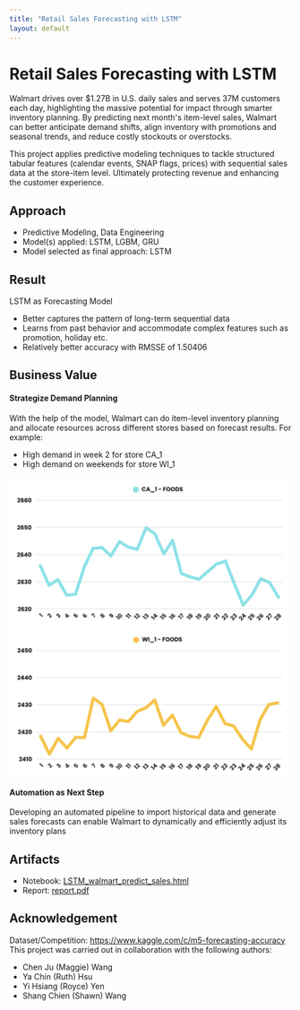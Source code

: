 ```yaml
---
title: "Retail Sales Forecasting with LSTM"
layout: default
---
```


# Retail Sales Forecasting with LSTM

Walmart drives over $1.27B in U.S. daily sales and serves 37M customers each day, highlighting the massive potential for impact through smarter inventory planning. By predicting next month's item-level sales, Walmart can better anticipate demand shifts, align inventory with promotions and seasonal trends, and reduce costly stockouts or overstocks.

This project applies predictive modeling techniques to tackle structured tabular features (calendar events, SNAP flags, prices) with sequential sales data at the store-item level. Ultimately protecting revenue and enhancing the customer experience.

## Approach
- Predictive Modeling, Data Engineering
- Model(s) applied: LSTM, LGBM, GRU
- Model selected as final approach: LSTM

## Result
LSTM as Forecasting Model
- Better captures the pattern of long-term sequential data
- Learns from past behavior and accommodate complex features such as promotion, holiday etc.
- Relatively better accuracy with RMSSE of 1.50406

## Business Value
#### Strategize Demand Planning
With the help of the model, Walmart can do item-level inventory planning and allocate resources across different stores based on forecast results. For example:
- High demand in week 2 for store CA_1
- High demand on weekends for store WI_1
<img src="images/result1.png" alt="Forecast results" width="500"/>
<img src="images/result2.png" alt="Forecast results" width="500"/>

#### Automation as Next Step
Developing an automated pipeline to import historical data and generate sales forecasts can enable Walmart to dynamically and efficiently adjust its inventory plans

## Artifacts
- Notebook: [LSTM_walmart_predict_sales.html](notebooks/LSTM_walmart_predict_sales.html)
- Report: [report.pdf](reports/report.pdf)

## Acknowledgement
Dataset/Competition: https://www.kaggle.com/c/m5-forecasting-accuracy  
This project was carried out in collaboration with the following authors:
- Chen Ju (Maggie) Wang
- Ya Chin (Ruth) Hsu
- Yi Hsiang (Royce) Yen
- Shang Chien (Shawn) Wang
